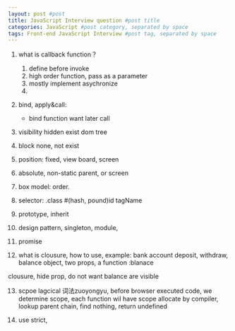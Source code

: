 ```yaml
---
layout: post #post
title: JavaScript Interview question #post title
categories: JavaScript #post category, separated by space
tags: Front-end JavaScript Interview #post tag, separated by space
---
```


1. what is callback function？

    1. define before invoke
    2. high order function, pass as a parameter
    3. mostly implement asychronize
    4. 

2. bind, apply&call:
    - bind function want later call

3. visibility hidden exist dom tree
4. block none, not exist

5. position: fixed, view board, screen

6. absolute, non-static parent, or screen

7. box model: order.

8. selector: .class #(hash, pound)id tagName

9. prototype, inherit

10. design pattern, singleton, module, 

11. promise

12. what is clousure, how to use, example:
 bank account deposit, withdraw, balance object, two props, a function :blanace

clousure, hide prop, do not want balance are visible 

13. scpoe lagcical 词法zuoyongyu, before browser executed code, we determine scope, each function wil have scope allocate by compiler, lookup parent chain, find nothing, return undefined 

14. use strict, 

